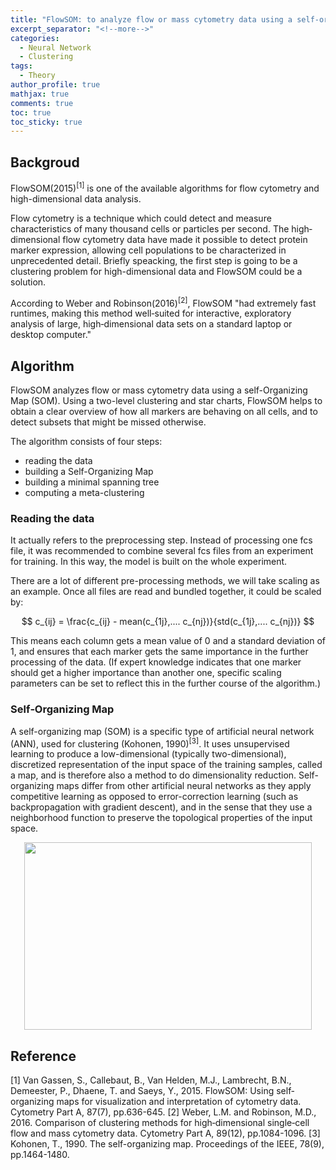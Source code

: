 ```yaml
---
title: "FlowSOM: to analyze flow or mass cytometry data using a self‐organizing map"
excerpt_separator: "<!--more-->"
categories:
  - Neural Network
  - Clustering
tags:
  - Theory
author_profile: true
mathjax: true
comments: true
toc: true
toc_sticky: true
---
```


Backgroud
----------------------
FlowSOM(2015)<sup>[1]</sup> is one of the available algorithms for flow cytometry and high-dimensional data analysis. 

Flow cytometry is a technique which could detect and measure characteristics of many thousand cells or particles per second. The high‐dimensional flow cytometry data have made it possible to detect protein marker expression, allowing cell populations to be characterized in unprecedented detail. Briefly speacking, the first step is going to be a clustering problem for high-dimensional data and FlowSOM could be a solution.

According to Weber and Robinson(2016)<sup>[2]</sup>, FlowSOM "had extremely fast runtimes, making this method well‐suited for interactive, exploratory analysis of large, high‐dimensional data sets on a standard laptop or desktop computer."


Algorithm
---------------------------
FlowSOM analyzes flow or mass cytometry data using a self-Organizing Map (SOM). Using a two-level clustering and star charts, FlowSOM helps to obtain a clear overview of how all markers are behaving on all cells, and to detect subsets that might be missed otherwise.

The algorithm consists of four steps:

- reading the data
- building a Self-Organizing Map
- building a minimal spanning tree
- computing a meta-clustering

### Reading the data

It actually refers to the preprocessing step. Instead of processing one fcs file, it was recommended to combine several fcs files from an experiment for training. In this way, the model is built on the whole experiment. 

There are a lot of different pre-processing methods, we will take scaling as an example. Once all files are read and bundled together, it could be scaled by: 

$$ c_{ij} =  \frac{c_{ij} - mean(c_{1j},.... c_{nj})}{std(c_{1j},.... c_{nj})} $$

This means each column gets a mean value of 0 and a standard deviation of 1, and ensures that each marker gets the same importance in the further processing of the data. (If expert knowledge indicates that one marker should get a higher importance than another one, specific scaling parameters can be set to reflect this in the further course of the algorithm.)

### Self‐Organizing Map

A self-organizing map (SOM) is a specific type of artificial neural network (ANN), used for clustering (Kohonen, 1990)<sup>[3]</sup>.
It uses unsupervised learning to produce a low-dimensional (typically two-dimensional), discretized representation of the input space of the training samples, called a map, and is therefore also a method to do dimensionality reduction. Self-organizing maps differ from other artificial neural networks as they apply competitive learning as opposed to error-correction learning (such as backpropagation with gradient descent), and in the sense that they use a neighborhood function to preserve the topological properties of the input space.

<p align="center">
  <img width="460" height="300" src="{{ site.url }}{{ site.baseurl }}/assets/images/som-algo.png">
</p>


Reference
------------------
[1] Van Gassen, S., Callebaut, B., Van Helden, M.J., Lambrecht, B.N., Demeester, P., Dhaene, T. and Saeys, Y., 2015. FlowSOM: Using self‐organizing maps for visualization and interpretation of cytometry data. Cytometry Part A, 87(7), pp.636-645.
[2] Weber, L.M. and Robinson, M.D., 2016. Comparison of clustering methods for high‐dimensional single‐cell flow and mass cytometry data. Cytometry Part A, 89(12), pp.1084-1096.
[3] Kohonen, T., 1990. The self-organizing map. Proceedings of the IEEE, 78(9), pp.1464-1480.
